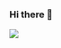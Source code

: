 ### Hi there 👋
<img align="center" src="https://1.bp.blogspot.com/-2ivCJOjKWk0/YWhvY3KZ0iI/AAAAAAAALBc/1sAaoUb_AcwkewTHzVom8gcM823zxCjGgCLcBGAsYHQ/s0/image1.png">
